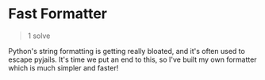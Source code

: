 # Fast Formatter
> 1 solve

Python's string formatting is getting really bloated, and it's often used to escape pyjails. It's time we put an end to this, so I've built my own formatter which is much simpler and faster!
